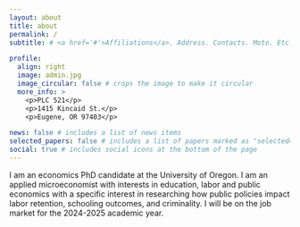 ```yaml
---
layout: about
title: about
permalink: /
subtitle: # <a href='#'>Affiliations</a>. Address. Contacts. Moto. Etc.

profile:
  align: right
  image: admin.jpg
  image_circular: false # crops the image to make it circular
  more_info: >
    <p>PLC 521</p>
    <p>1415 Kincaid St.</p>
    <p>Eugene, OR 97403</p>

news: false # includes a list of news items
selected_papers: false # includes a list of papers marked as "selected={true}"
social: true # includes social icons at the bottom of the page
---
```


I am an economics PhD candidate at the University of Oregon. I am an applied microeconomist with interests in education, labor and public economics with a specific interest in researching how public policies impact labor retention, schooling outcomes, and criminality. I will be on the job market for the 2024-2025 academic year.
